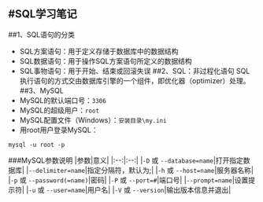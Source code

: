 #SQL学习笔记
------
##1、SQL语句的分类
* SQL方案语句：用于定义存储于数据库中的数据结构
* SQL数据语句：用于操作SQL方案语句所定义的数据结构
* SQL事物语句：用于开始、结束或回滚失误
##2、SQL：非过程化语句
SQL执行语句的方式交由数据库引擎的一个组件，即优化器（optimizer）处理。
##3、MySQL
* MySQL的默认端口号：`3306`
* MySQL的超级用户：`root`
* MySQL配置文件（Windows）：`安装目录\my.ini`
* 用root用户登录MySQL：
```
mysql -u root -p
```
###MySQL参数说明
|参数|意义|
|:--:|:--:|
|`-D` 或 `--database=name`|打开指定数据库|
|`--delimiter=name`|指定分隔符，默认为;|
|`-h` 或 `--host=name`|服务器名称|
|`-p` 或 `--password(=name)`|密码|
|`-P` 或 `--port=#`|端口号|
|`--prompt=name`|设置提示符|
|`-u` 或 `--user=name`|用户名|
|`-V` 或 `--version`|输出版本信息并退出|
